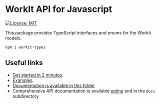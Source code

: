 # WorkIt API for Javascript

[![License: MIT](https://img.shields.io/badge/License-MIT-blue.svg)](LICENSE)

This package provides TypeScript interfaces and enums for the Workit models.

```bash
npm i workit-types
```

## Useful links
-   [Get started in 2 minutes](https://github.com/kostkams/workit/blob/master/getting-started).
-   [Examples](https://github.com/kostkams/workit/blob/master/examples).
-   [Documentation is available in this folder](https://github.com/kostkams/workit/tree/master/packages/workit-camunda/.docs)
-   Comprehensive API documentation is available [online](https://villedemontreal.github.io/workit/) and in the `docs` subdirectory

